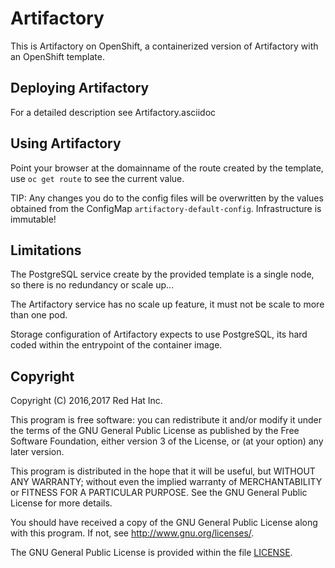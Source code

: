 # Artifactory

This is Artifactory on OpenShift, a containerized version of Artifactory with an OpenShift template.

## Deploying Artifactory

For a detailed description see Artifactory.asciidoc

## Using Artifactory

Point your browser at the domainname of the route created by the template, use
`oc get route` to see the current value.

TIP: Any changes you do to the config files will be overwritten by the values
obtained from the ConfigMap `artifactory-default-config`. Infrastructure is immutable!

## Limitations

The PostgreSQL service create by the provided template is a single node, so
there is no redundancy or scale up...

The Artifactory service has no scale up feature, it must not be scale to more
than one pod.

Storage configuration of Artifactory expects to use PostgreSQL, its hard coded
within the entrypoint of the container image.

## Copyright

Copyright (C) 2016,2017 Red Hat Inc.

This program is free software: you can redistribute it and/or modify
it under the terms of the GNU General Public License as published by
the Free Software Foundation, either version 3 of the License, or
(at your option) any later version.

This program is distributed in the hope that it will be useful,
but WITHOUT ANY WARRANTY; without even the implied warranty of
MERCHANTABILITY or FITNESS FOR A PARTICULAR PURPOSE.  See the
GNU General Public License for more details.

You should have received a copy of the GNU General Public License
along with this program. If not, see <http://www.gnu.org/licenses/>.

The GNU General Public License is provided within the file [LICENSE](LICENSE).

